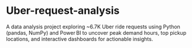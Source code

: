 # Uber-request-analysis
A data analysis project exploring \~6.7K Uber ride requests using Python (pandas, NumPy) and Power BI to uncover peak demand hours, top pickup locations, and interactive dashboards for actionable insights.
